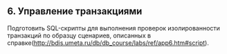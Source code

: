 ## 6. Управление транзакциями

Подготовить SQL-скрипты для выполнения проверок изолированности транзакций по образцу сценариев, описанных в справке(http://bdis.umeta.ru/db/db_course/labs/ref/app6.htm#script).
